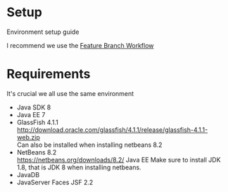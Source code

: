 # Setup
Environment setup guide

I recommend we use the [Feature Branch Workflow](https://www.atlassian.com/git/tutorials/comparing-workflows/feature-branch-workflow)

# Requirements
It's crucial we all use the same environment

* Java SDK 8
* Java EE 7
* GlassFish 4.1.1  
http://download.oracle.com/glassfish/4.1.1/release/glassfish-4.1.1-web.zip  
Can also be installed when installing netbeans 8.2  
* NetBeans 8.2  
https://netbeans.org/downloads/8.2/ Java EE
Make sure to install JDK 1.8, that is JDK 8 when installing netbeans.  
* JavaDB  
* JavaServer Faces JSF 2.2   
